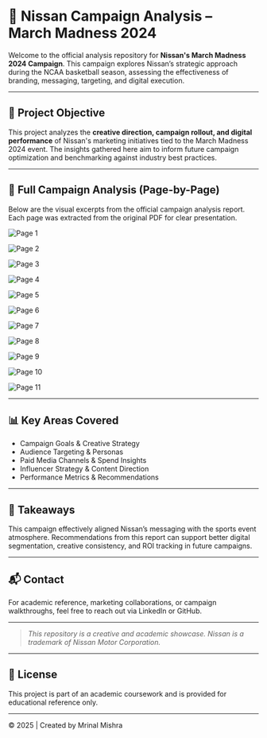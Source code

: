 # 🚗 Nissan Campaign Analysis – March Madness 2024

Welcome to the official analysis repository for **Nissan's March Madness 2024 Campaign**. This campaign explores Nissan’s strategic approach during the NCAA basketball season, assessing the effectiveness of branding, messaging, targeting, and digital execution.

---

## 📌 Project Objective

This project analyzes the **creative direction, campaign rollout, and digital performance** of Nissan's marketing initiatives tied to the March Madness 2024 event. The insights gathered here aim to inform future campaign optimization and benchmarking against industry best practices.

---

## 📖 Full Campaign Analysis (Page-by-Page)

Below are the visual excerpts from the official campaign analysis report. Each page was extracted from the original PDF for clear presentation.

![Page 1](https://github.com/mrinalmishra31/Nissan-Campaign-Analysis/blob/main/Images/Nissan_PNG_Pages_page_1.png)

![Page 2](https://github.com/mrinalmishra31/Nissan-Campaign-Analysis/blob/main/Images/Nissan_PNG_Pages_page_2.png)

![Page 3](https://github.com/mrinalmishra31/Nissan-Campaign-Analysis/blob/main/Images/Nissan_PNG_Pages_page_3.png)

![Page 4](https://github.com/mrinalmishra31/Nissan-Campaign-Analysis/blob/main/Images/Nissan_PNG_Pages_page_4.png)

![Page 5](https://github.com/mrinalmishra31/Nissan-Campaign-Analysis/blob/main/Images/Nissan_PNG_Pages_page_5.png)

![Page 6](https://github.com/mrinalmishra31/Nissan-Campaign-Analysis/blob/main/Images/Nissan_PNG_Pages_page_6.png)

![Page 7](https://github.com/mrinalmishra31/Nissan-Campaign-Analysis/blob/main/Images/Nissan_PNG_Pages_page_7.png)

![Page 8](https://github.com/mrinalmishra31/Nissan-Campaign-Analysis/blob/main/Images/Nissan_PNG_Pages_page_8.png)

![Page 9](https://github.com/mrinalmishra31/Nissan-Campaign-Analysis/blob/main/Images/Nissan_PNG_Pages_page_9.png)

![Page 10](https://github.com/mrinalmishra31/Nissan-Campaign-Analysis/blob/main/Images/Nissan_PNG_Pages_page_10.png)

![Page 11](https://github.com/mrinalmishra31/Nissan-Campaign-Analysis/blob/main/Images/Nissan_PNG_Pages_page_11.png)

---

## 📊 Key Areas Covered

- Campaign Goals & Creative Strategy
- Audience Targeting & Personas
- Paid Media Channels & Spend Insights
- Influencer Strategy & Content Direction
- Performance Metrics & Recommendations

---

## 🧠 Takeaways

This campaign effectively aligned Nissan’s messaging with the sports event atmosphere. Recommendations from this report can support better digital segmentation, creative consistency, and ROI tracking in future campaigns.

---

## 📬 Contact

For academic reference, marketing collaborations, or campaign walkthroughs, feel free to reach out via LinkedIn or GitHub.

---

> *This repository is a creative and academic showcase. Nissan is a trademark of Nissan Motor Corporation.*

---
## 📢 License

This project is part of an academic coursework and is provided for educational reference only.

---

© 2025 | Created by Mrinal Mishra

